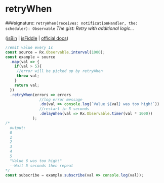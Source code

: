 # retryWhen
###signature: `retryWhen(receives: notificationHandler, the: scheduler): Observable`
*The gist: Retry with additional logic...*

([jsBin](http://jsbin.com/miduqexalo/1/edit?js,console) | [jsFiddle](https://jsfiddle.net/qg6qfqLz/12/) | [ official docs](http://reactivex.io/rxjs/class/es6/Observable.js~Observable.html#instance-method-retryWhen))
```js
//emit value every 1s
const source = Rx.Observable.interval(1000);
const example = source
  .map(val => {
    if(val > 5){
     //error will be picked up by retryWhen
     throw val;
    }
    return val;
  })
  .retryWhen(errors => errors
               //log error message
               .do(val => console.log(`Value ${val} was too high!`))
               //restart in 5 seconds
               .delayWhen(val => Rx.Observable.timer(val * 1000))
            );
/*
  output: 
  0
  1
  2
  3
  4
  5
  "Value 6 was too high!"
  --Wait 5 seconds then repeat
*/
const subscribe = example.subscribe(val => console.log(val));
```